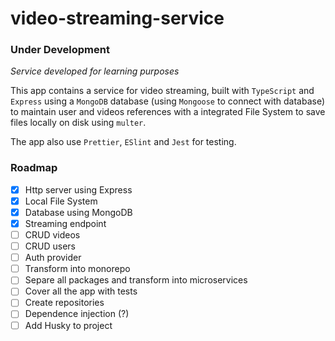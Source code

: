 # video-streaming-service

### **Under Development**

_Service developed for learning purposes_

This app contains a service for video streaming, built with `TypeScript` and `Express` using a `MongoDB` database (using `Mongoose` to connect with database) to maintain user and videos references with a integrated File System to save files locally on disk using `multer`.

The app also use `Prettier`, `ESlint` and `Jest` for testing.

### Roadmap

- [x] Http server using Express
- [x] Local File System
- [x] Database using MongoDB
- [x] Streaming endpoint
- [ ] CRUD videos
- [ ] CRUD users
- [ ] Auth provider
- [ ] Transform into monorepo
- [ ] Separe all packages and transform into microservices
- [ ] Cover all the app with tests
- [ ] Create repositories
- [ ] Dependence injection (?)
- [ ] Add Husky to project

